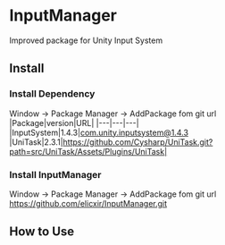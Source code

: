 # InputManager
Improved package for Unity Input System

## Install

### Install Dependency
Window -> Package Manager -> AddPackage fom git url
|Package|version|URL|
|---|---|---|
|InputSystem|1.4.3|com.unity.inputsystem@1.4.3
|UniTask|2.3.1|https://github.com/Cysharp/UniTask.git?path=src/UniTask/Assets/Plugins/UniTask|

### Install InputManager
Window -> Package Manager -> AddPackage fom git url
https://github.com/elicxir/InputManager.git

## How to Use